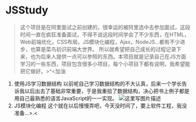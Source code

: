 # JSStudy
>这个项目是在阿里面试之前创建的，很幸运的被阿里选中去参加面试，这段时间一直在疯狂准备面试，不得不说这段时间学会了不少东西，在HTML，Web前端优化，CSS布局，JS模块化编程，Ajax，NodeJS...都有不少进步，也算是菜鸟初识前端大世界。
>所以就希望把自己成长的过程记录下来，也为后来人提供一点可以参照的东西。本项目就是记录自己在JS方面学习的一些东西，项目包含很多小项目，每个小项目下都有说明，我希望能把它做好。>^<加油

 1. 使用JS学习数据结构
 以前呢自己学习数据结构的不大认真，后来一个学长告诉我以后出去了基础非常重要，于是我重拾了数据结构，决心把书上例子都是用自己最熟悉的语言JavaScript的一一实现。
 ![这里写图片描述](http://img.blog.csdn.net/20160505110710514)
 2. JS模块化编程
 这个就在以后慢慢弄吧，今天没时间了，要上软件工程，我没准备...>.<
